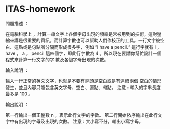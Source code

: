 # ITAS-homework
問題描述 ：

在電腦科學上 ，計算一串文字上各個字母出現的頻率是常被用到的技術，這對壓縮來講是很重要的資訊，而計算字數也可以幫助人們作校正的工具。一行文字被空白、逗點或是句點所分隔而形成很多字，例如 ”I have a pencil.” 這行字就有 I ， have ， a ， pencil 這四個字，即此行字數為 4 。所以現在要請你幫忙設計一個程式來計算一行文字的字 數及各個字母出現的次數。

輸入說明 ：

輸入一行正常的英文文字，也就是不要有開頭是空白或是有連續兩個 空白的情形發生，並且內容只能包含英文字母、空白、逗點、句點。 注意 : 輸入的字串長度最多是 100 。

輸出說明 ：

第一行輸出一個正整數 n ，表示此行文字的字數。 第二行開始依序輸出在此行文字中有出現的字母及出現的次數。 注意 : 大小寫不分，輸出小寫字母。
